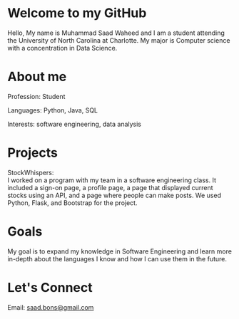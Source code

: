 # Welcome to my GitHub

Hello, My name is Muhammad Saad Waheed and I am a student attending the University of North Carolina at Charlotte. My major is Computer science with a concentration in Data Science. 

# About me
Profession: Student   

Languages: Python, Java, SQL     

Interests: software engineering, data analysis


# Projects
StockWhispers:   
I worked on a program with my team in a software engineering class. It included a sign-on page, a profile page, a page that displayed current stocks using an API, and a page where people can make posts. We used Python, Flask, and Bootstrap for the project.

# Goals
My goal is to expand my knowledge in Software Engineering and learn more in-depth about the languages I know and how I can use them in the future.

# Let's Connect
Email: saad.bons@gmail.com
